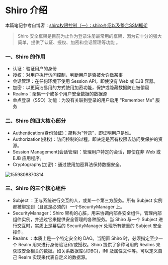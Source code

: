 # Shiro 介绍

本篇笔记参考自博客：[shiro权限控制（一）：shiro介绍以及整合SSM框架](https://www.cnblogs.com/tohxyblog/p/6870261.html)

> Shiro 安全框架是目前为止作为登录注册最常用的框架，因为它十分的强大简单，提供了认证、授权、加密和会话管理等功能 。

### 一、Shiro 的作用

* 认证：验证用户的身份
* 授权：对用户执行访问控制，判断用户是否被允许做某事
* 会话管理：在任何环境下使用 Session API，即使没有 Web 或 EJB 容器。
* 加密：以更简洁易用的方式使用加密功能，保护或隐藏数据防止被偷窥
* Realms：聚集一个或多个用户安全数据的数据源
* 单点登录（SSO）功能：为没有关联到登录的用户启用 "Remember Me" 服务

### 二、Shiro 的四大核心部分

* Authentication(身份验证)：简称为“登录”，即证明用户是谁。
* Authorization(授权)：访问控制的过程，即决定是否有权限去访问受保护的资源。
* Session Management(会话管理)：管理用户特定的会话，即使在非 Web 或 EJB 应用程序。
* Cryptography(加密)：通过使用加密算法保持数据安全。

![1559808870814](D:\GitBook\About_Java\Shiro\assets\1559808870814.png)

### 三、Shiro 的三个核心组件

* Subject ：正与系统进行交互的人，或某一个第三方服务。所有 Subject 实例都被绑定到（且这是必须的）一个SecurityManager 上。
* SecurityManager：Shiro 架构的心脏，用来协调内部各安全组件，管理内部组件实例，并通过它来提供安全管理的各种服务。当 Shiro 与一个 Subject 进行交互时，实质上是幕后的 SecurityManager 处理所有繁重的 Subject 安全操作。
* Realms ：本质上是一个特定安全的 DAO。当配置 Shiro 时，必须指定至少一个 Realm 用来进行身份验证和/或授权。Shiro 提供了多种可用的 Realms 来获取安全相关的数据。如关系数据库(JDBC)，INI 及属性文件等。可以定义自己 Realm 实现来代表自定义的数据源。

